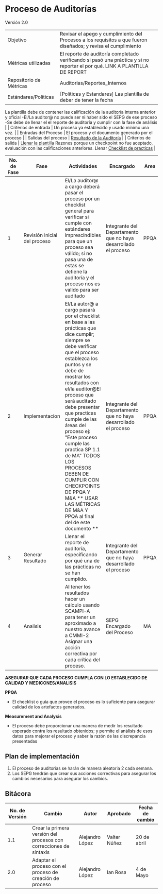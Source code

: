 # Proceso de Auditorías
Versión 2.0


 |      |      |
 | --- | --- |
 |    Objetivo   |    Revisar el apego y cumplimiento del Procesos a los requisitos a que fueron diseñados; y revisa el cumplimiento   |
|    Métricas utilizadas   | El reporte de auditoría completado verificando si pasó una práctica y si no reportar el por qué. LINK  A PLANTILLA DE REPORT |
| Repositorio de Métricas | Auditorias/Reportes_Internos |
|    Estándares/Políticas   |    [Politicas y Estandares]   Las plantilla de deber de tener la fecha 
La plantilla debe de contener las calificación de la auditoría interna anterior y oficial
-El/La auditor@ no puede ser ni haber sido el SEPG de ese proceso
-Se debe de llenar el el reporte de auditoría y cumplir con la fase de análisis    |
|    Criterios de entrada   |    Un proceso ya establecido y usado mínimo una vez.   |
|    Entradas del Proceso   |    El proceso y el documento generado por el proceso   |
|    Salidas del proceso   |    [Resultado de la Auditoría](https://github.com/CaveLabs-1/Wiki/raw/ale-Auditorias/Auditorias/Plantilla_Reporte_De_Estatus_2.docx)   |
|    Criterios de salida   |   [Llenar la plantilla](https://github.com/CaveLabs-1/Wiki/raw/ale-Auditorias/Auditorias/Plantilla_Reporte_De_Estatus_2.docx) Razones porque un checkpoint no fue aceptado, evaluación con las calificaciones anteriores. Llenar [Checklist de practicas](https://github.com/CaveLabs-1/Wiki/raw/ale-Auditorias/Auditorias/Checklist_2.docx) |






|     No. de Fase    |     Fase   |        Actividades    |     Encargado    |     Area |
| --- | --- | --- | --- | --- |
|     1    |     Revisión Inicial del proceso    |     El/La auditor@ a cargo deberá pasar el proceso por un checklist general para verificar si cumple con estándares imprescindibles para que un proceso sea válido; si no pasa una de estas se detiene la auditoría y el proceso nos es valido para ser auditado    |    Integrante del Departamento que no haya desarrollado el proceso        | PPQA |
|     2    |     Implementacion    |    El/La autor@ a cargo pasará por el checklist en base a las prácticas que dice cumplir; siempre se debe verificar que el proceso establezca los puntos y se debe de mostrar los resultados con el/la auditor@El proceso que será auditado debe presentar que practicas cumple de las áreas del proceso ej: &quot;Este proceso cumple las practica SP 1.1 de MA&quot; TODOS LOS PROCESOS DEBEN DE CUMPLIR CON CHECKPOINTS DE PPQA Y M&amp;A \*\* USAR LAS MÉTRICAS DE M&amp;A Y PPQA al final del de este documento \*\*            | Integrante del Departamento que no haya desarrollado el proceso          | PPQA |
|     3    |     Generar Resultado    | Llenar el reporte de auditoría, especificando por qué una de las prácticas no se han cumplido. | Integrante del Departamento que no haya desarrollado el proceso          | PPQA |
| 4 | Analisis | Al tener los resultados hacer un cálculo usando SCAMPI-A para tener un aproximado a nuestro avance a CMMI-2 Asignar una acción correctiva por cada crítica del proceso. | SEPG Encargado del Proceso | MA |

**ASEGURAR QUE CADA PROCESO CUMPLA CON LO ESTABLECIDO DE CALIDAD Y MEDICONES/ANALISIS**

**PPQA**

- El checklist o guía que provee el proceso es lo suficiente para asegurar calidad de los artefactos generados.



**Measurement and Analysis**

- El proceso debe proporcionar una manera de medir los resultado esperado contra los resultado obtenidos; y permite el análisis de esos datos para mejorar el proceso y saber la razón de las discrepancia presentadas

## Plan de implementación

1. El proceso de auditorías se harán de manera aleatoria 2 cada semana.
2. Los SEPG tendrán que crear sus acciones correctivas para asegurar los cambios necesarios para asegurar los cambios.

  
## Bitácora
No. de Versión | Cambio | Autor | Aprobado | Fecha de cambio
------------|------|-------------|-----------|-----------
1.1 | Crear la primera versión del procesos con correcciones de sintaxis| Alejandro López | Valter Núñez | 20 de abril
2.0 | Adaptar el proceso con el proceso de creación de proceso| Alejandro López | Ian Rosa | 4 de Mayo


